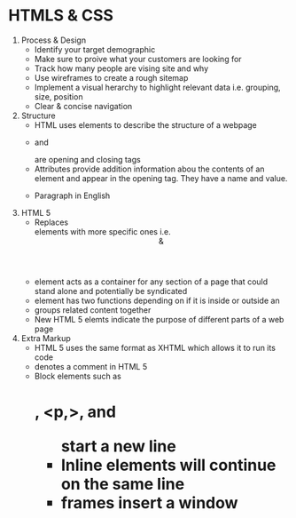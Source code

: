 # HTMLS & CSS
1. Process & Design
    - Identify your target demographic
    - Make sure to proive what your customers are looking for
    - Track how many people are vising site and why
    - Use wireframes to create a rough sitemap
    - Implement a visual herarchy to highlight relevant data i.e. grouping, size, position
    - Clear & concise navigation
2. Structure
    - HTML uses elements to describe the structure of a webpage
    - <p> and </p> are opening and closing tags
    - Attributes provide addition information abou the contents of an element and appear in the opening tag. They have a name and value.
    - <p lang="em-us">Paragraph in English</p>
3. HTML 5
    - Replaces <div> elements with more specific ones i.e. <header> & <footer>
    - <article> element acts as a container for any section of a page that could stand alone and potentially be syndicated
    - <aside> element has two functions depending on if it is inside or outside an <article>
    - <section> groups related content together
    - New HTML 5 elemts indicate the purpose of different parts of a web page 
4. Extra Markup
    - HTML 5 uses the same format as XHTML which allows it to run its code
    - <!-- --> denotes a comment in HTML 5
    - Block elements such as <h1>, <p,>, and <ul> start a new line
    - Inline elements will continue on the same line
    - frames insert a window 
